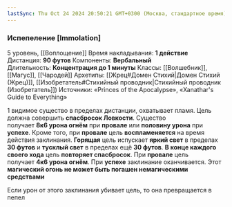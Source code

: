 ```yaml
---
lastSync: Thu Oct 24 2024 20:50:21 GMT+0300 (Москва, стандартное время)
---
```

### Испепеление [Immolation]

5 уровень, [[Воплощение]]
Время накладывания: **1 действие**
Дистанция: **90 футов**
Компоненты: **Вербальный**
Длительность: **Концентрация до 1 минуты**
Классы: [[Волшебник]], [[Магус]], [[Чародей]]
Архетипы: [[Жрец#Домен Стихий|Домен Стихий (Жрец)]], [[Изобретатель#Стихийный проводник|Стихийный проводник (Изобретатель]])
Источники: «Princes of the Apocalypse», «Xanathar's Guide to Everything»

1 видимое существо в пределах дистанции, охватывает пламя. Цель должна совершить **спасбросок Ловкости**. Существо получает **8к6 урона огнём** при **провале** или **половину урона** при **успехе**. Кроме того, при **провале** цель **воспламеняется** на время действия заклинания. **Горящая** цель испускает **яркий свет** в пределах **30 футов** и **тусклый свет** в пределах ещё **30 футов**. **В конце каждого своего хода** цель **повторяет спасбросок**. При **провале** цель получает **4к6 урона огнём**. При **успехе** заклинание оканчивается. Этот **магический огонь не может быть погашен немагическими средствами**

Если урон от этого заклинания убивает цель, то она превращается в пепел